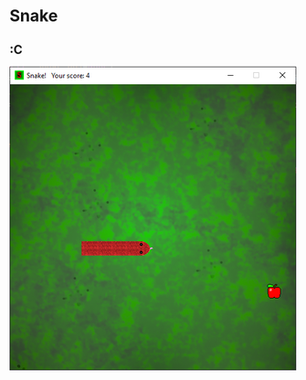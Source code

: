 # Snake
## :C
![Screenshot](https://github.com/CowManTOJA/snake/blob/master/screenshot/img.png?raw=true)
